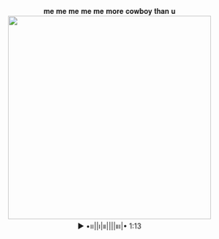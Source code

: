 <div id="header" align="center">𝐦𝐞 𝐦𝐞 𝐦𝐞 𝐦𝐞 𝐦𝐞 𝐦𝐨𝐫𝐞 𝐜𝐨𝐰𝐛𝐨𝐲 𝐭𝐡𝐚𝐧 𝐮
<div id="header" align="center">
  <img src="" width="400"/>
</div>
<div id="header" align="center">▶️ •၊၊||၊|။||||။‌‌‌‌‌၊|• 1:13
